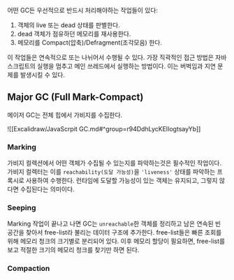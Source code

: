 

어떤 GC든 우선적으로 반드시 처리해야하는 작업들이 있다:
1. 객체의 live 또는 dead 상태를 판별한다.
2. dead 객체가 점유하던 메모리를 재사용한다.
3. 메모리를 Compact(압축)/Defragment(조각모음) 한다.

이 작업들은 연속적으로 또는 나뉘어서 수행될 수 있다. 가장 직곽적인 접근 방법은 자바스크립트의 실행을 멈추고 메인 쓰레드에서 실행하는 방법이다. 이는 버벅임과 지연 문제를 발생시킬 수 있다.

## Major GC (Full Mark-Compact)

메이저 GC는 전체 힙에서 가비지를 수집한다.

![[Excalidraw/JavaScrpit GC.md#^group=r94DdhLycKElIogtsayYb]]

### Marking

가비지 컬렉션에서 어떤 객체가 수집될 수 있는지를 파악하는것은 필수적인 작업이다. 가비지 컬렉터는 이를 `reachability(도달 가능성)`을 `'liveness'` 상태를 파악하는 프록시로 사용하여 수행한다. 런타임에 도달할 가능성이 있는 객체는 유지되고, 그렇지 않다면 수집된다는 의미이다.

### Seeping

Marking 작업이 끝나고 나면 GC는 `unreachable`한 객체를 정리하고 남은 연속된 빈 공간을 찾아서 free-list라 불리는 데이터 구조에 추가한다. free-list들은 빠른 조회를 위해 메모리 청크의 크기별로 분리되어 있다. 이후 메모리 할당이 필요하면, free-list를 보고 적절한 크기의 메모리 청크를 찾기만 하면 된다.

### Compaction

